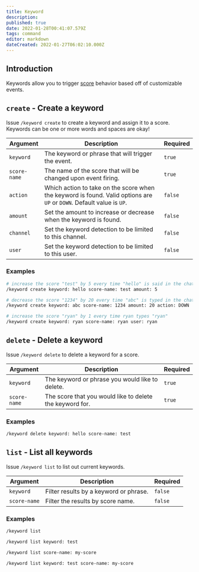 ```yaml
---
title: Keyword
description: 
published: true
date: 2022-01-28T00:41:07.579Z
tags: command
editor: markdown
dateCreated: 2022-01-27T06:02:10.000Z
---
```


## Introduction

Keywords allow you to trigger [score](/commands/score) behavior based off of customizable events.

## `create` - Create a keyword

Issue `/keyword create` to create a keyword and assign it to a score. Keywords can be one or more words and spaces are okay!

| Argument | Description | Required |
|----------|-------------|----------|
| `keyword` | The keyword or phrase that will trigger the event. | `true` |
| `score-name` | The name of the score that will be changed upon event firing. | `true` |
| `action` | Which action to take on the score when the keyword is found. Valid options are `UP` or `DOWN`. Default value is `UP`. | `false` |
| `amount` | Set the amount to increase or decrease when the keyword is found. | `false` |
| `channel` | Set the keyword detection to be limited to this channel. | `false` |
| `user` | Set the keyword detection to be limited to this user. | `false` |

### Examples

``` bash
# increase the score "test" by 5 every time "hello" is said in the chat
/keyword create keyword: hello score-name: test amount: 5

# decrease the score "1234" by 20 every time "abc" is typed in the chat
/keyword create keyword: abc score-name: 1234 amount: 20 action: DOWN

# increase the score "ryan" by 1 every time ryan types "ryan"
/keyword create keyword: ryan score-name: ryan user: ryan
```

## `delete` - Delete a keyword

Issue `/keyword delete` to delete a keyword for a score.

| Argument | Description | Required |
|----------|-------------|----------|
| `keyword` | The keyword or phrase you would like to delete. | `true` |
| `score-name` | The score that you would like to delete the keyword for. | `true` |

### Examples

``` bash
/keyword delete keyword: hello score-name: test
```

## `list` - List all keywords

Issue `/keyword list` to list out current keywords.

| Argument | Description | Required |
|----------|-------------|----------|
| `keyword` | Filter results by a keyword or phrase. | `false` |
| `score-name` | Filter the results by score name. | `false` |

### Examples

``` bash
/keyword list

/keyword list keyword: test

/keyword list score-name: my-score

/keyword list keyword: test score-name: my-score
```































